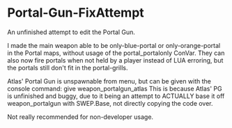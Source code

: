 # Portal-Gun-FixAttempt
 
An unfinished attempt to edit the Portal Gun.

I made the main weapon able to be only-blue-portal or only-orange-portal in the Portal maps, without usage of the portal_portalonly ConVar.
They can also now fire portals when not held by a player instead of LUA erroring, but the portals still don't fit in the portal-grills.

Atlas' Portal Gun is unspawnable from menu, but can be given with the console command:
give weapon_portalgun_atlas
This is because Atlas' PG is unfinished and buggy, due to it being an attempt to ACTUALLY base it off weapon_portalgun with SWEP.Base, not directly copying the code over.

Not really recommended for non-developer usage.